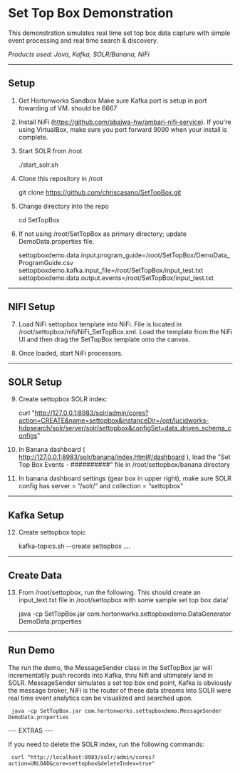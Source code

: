 # Set Top Box Demonstration 

This demonstration simulates real time set top box data capture with simple event processing and real time search & discovery.

<i>Products used: Java, Kafka, SOLR/Banana, NiFi</i>

-----------
Setup
-----------

1) Get Hortonworks Sandbox
     Make sure Kafka port is setup in port fowarding of VM.  should be 6667
     
2) Install NiFi (https://github.com/abajwa-hw/ambari-nifi-service).  If you're using VirtualBox, make sure you port forward 9090 when your install is complete. 

3) Start SOLR from /root 

     ./start_solr.sh

4) Clone this repository in /root

     git clone https://github.com/chriscasano/SetTopBox.git

5) Change directory into the repo

     cd SetTopBox

6) If not using /root/SetTopBox as primary directory; update DemoData.properties file.

     settopboxdemo.data.input.program_guide=/root/SetTopBox/DemoData_ProgramGuide.csv
     settopboxdemo.kafka.input_file=/root/SetTopBox/input_test.txt
     settopboxdemo.data.output.events=/root/SetTopBox/input_test.txt

----------------
NIFI Setup
----------------

7) Load NiFi settopbox template into NiFi.  File is located in /root/settopbox/nifi/NiFi_SetTopBox.xml.  Load the template from the NiFi UI and then drag the SetTopBox template onto the canvas.

8) Once loaded, start NiFi processors.

----------------
SOLR Setup
----------------

9) Create settopbox SOLR index: 

     curl "http://127.0.0.1:8983/solr/admin/cores?action=CREATE&name=settopbox&instanceDir=/opt/lucidworks-hdpsearch/solr/server/solr/settopbox&configSet=data_driven_schema_configs"

10) In Banana dashboard ( http://127.0.0.1:8983/solr/banana/index.html#/dashboard ), load the "Set Top Box Events - ##########" file in /root/settopbox/banana directory

11) In banana dashboard settings (gear box in upper right), make sure SOLR config has server = “/solr/“ and collection = “settopbox"

-----------------
Kafka Setup 
-----------------     

12) Create settopbox topic

     kafka-topics.sh --create settopbox ....

-----------------
Create Data
-----------------     

13) From /root/settopbox, run the following.  This should create an input_text.txt file in /root/settopbox with some sample set top box data/

     java -cp SetTopBox.jar com.hortonworks.settopboxdemo.DataGenerator DemoData.properties

---------------
<b>Run Demo</b>
--------------

The run the demo, the MessageSender class in the SetTopBox jar will incrementatlly push records into Kafka, thru Nifi and ultimately land in SOLR.  MessageSender simulates a set top box end point, Kafka is obviously the message broker, NiFi is the router of these data streams into SOLR were real time event analytics can be visualized and searched upon.

     java -cp SetTopBox.jar com.hortonworks.settopboxdemo.MessageSender DemoData.properties

--- EXTRAS ---

If you need to delete the SOLR index, run the following commands: 

     curl "http://localhost:8983/solr/admin/cores?action=UNLOAD&core=settopbox&deleteIndex=true"
